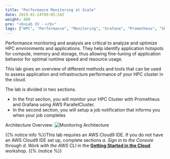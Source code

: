 ```yaml
---
title: "Performance Monitoring at Scale"
date: 2019-01-24T09:05:54Z
weight: 400
pre: "<b>Lab IV ⁃ </b>"
tags: ["HPC", "Performance", "Monitoring", "Grafana", "Prometheus", "SQS"]
---
```


Performance monitoring and analysis are critical to analyze and optimize HPC environments and applications. They help identify application hotspots for compute, memory and storage, thus allowing fine-tuning of application behavior for optimal runtime speed and resource usage.

This lab gives an overview of different methods and tools that can be used to assess application and infrastructure performance of your HPC cluster in the cloud.

The lab is divided in two sections.

- In the first section, you will monitor your HPC Cluster with Prometheus and Grafana using AWS ParallelCluster. 
- In the second section, you will setup a job notification that informs you when your job completes

Architecture Overview:
![Monitoring Architecture](/images/monitoring/performance_monitoring_architecture.png)


{{% notice info %}}This lab requires an AWS Cloud9 IDE. If you do not have an AWS Cloud9 IDE set up, complete sections *a. Sign in to the Console* through *d. Work with the AWS CLI* in the [**Getting Started in the Cloud**](/02-aws-getting-started.html) workshop.
{{% /notice %}}
